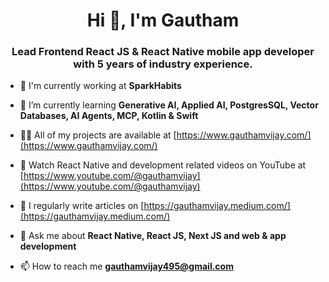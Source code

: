 <h1 align="center">Hi 👋, I'm Gautham</h1>

<h3 align="center">Lead Frontend React JS & React Native mobile app developer with 5 years of industry experience.</h3>

- 🔭 I'm currently working at **SparkHabits**

- 🌱 I’m currently learning **Generative AI, Applied AI, PostgresSQL, Vector Databases, AI Agents, MCP, Kotlin & Swift**

- 👨‍💻 All of my projects are available at [https://www.gauthamvijay.com/](https://www.gauthamvijay.com/)

- 🎥 Watch React Native and development related videos on YouTube at [https://www.youtube.com/@gauthamvijay](https://www.youtube.com/@gauthamvijay)

- 📝 I regularly write articles on [https://gauthamvijay.medium.com/](https://gauthamvijay.medium.com/)

- 💬 Ask me about **React Native, React JS, Next JS and web & app development**

- 📫 How to reach me **gauthamvijay495@gmail.com**
